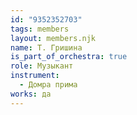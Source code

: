 ```yaml
---
id: "9352352703"
tags: members
layout: members.njk
name: Т. Гришина
is_part_of_orchestra: true
role: Музыкант
instrument:
  - Домра прима
works: да
---
```

